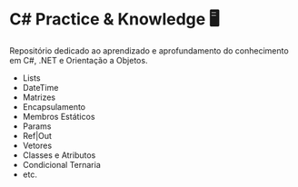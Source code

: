 # C# Practice & Knowledge 🖥️

Repositório dedicado ao aprendizado e aprofundamento do conhecimento em C#, .NET e Orientação a Objetos.

- Lists
- DateTime
- Matrizes
- Encapsulamento
- Membros Estáticos
- Params
- Ref|Out
- Vetores
- Classes e Atributos
- Condicional Ternaria
- etc.
